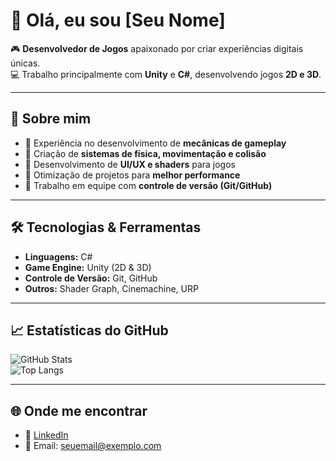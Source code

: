 # 👋 Olá, eu sou [Seu Nome]  

🎮 **Desenvolvedor de Jogos** apaixonado por criar experiências digitais únicas.  
💻 Trabalho principalmente com **Unity** e **C#**, desenvolvendo jogos **2D e 3D**.  

---

## 🚀 Sobre mim  
- 🔹 Experiência no desenvolvimento de **mecânicas de gameplay**  
- 🔹 Criação de **sistemas de física, movimentação e colisão**  
- 🔹 Desenvolvimento de **UI/UX e shaders** para jogos  
- 🔹 Otimização de projetos para **melhor performance**  
- 🔹 Trabalho em equipe com **controle de versão (Git/GitHub)**  

---

## 🛠️ Tecnologias & Ferramentas  
- **Linguagens:** C#  
- **Game Engine:** Unity (2D & 3D)  
- **Controle de Versão:** Git, GitHub  
- **Outros:** Shader Graph, Cinemachine, URP  

---

## 📈 Estatísticas do GitHub  
![GitHub Stats](https://github-readme-stats.vercel.app/api?username=SeuUsuarioGitHub&show_icons=true&theme=tokyonight)  
![Top Langs](https://github-readme-stats.vercel.app/api/top-langs/?username=SeuUsuarioGitHub&layout=compact&theme=tokyonight)  

---

## 🌐 Onde me encontrar  
- 💼 [LinkedIn](https://www.linkedin.com/in/seuusuario)  
- 📧 Email: seuemail@exemplo.com  
